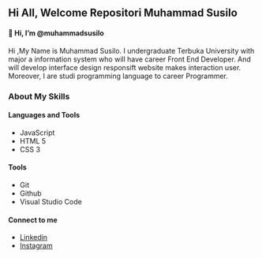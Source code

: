 ## Hi All, Welcome Repositori Muhammad Susilo

#### 👋 Hi, I’m @muhammadsusilo
Hi ,My Name is Muhammad Susilo. I undergraduate Terbuka University with major a information system who will have career Front End Developer. And will develop interface design responsift website makes interaction user. Moreover, I are studi programming language to career Programmer.


### About My Skills
#### Languages and Tools
- JavaScript
- HTML 5
- CSS 3

####  Tools
- Git
- Github
- Visual Studio Code

  
#### Connect to me
- [Linkedin](https://www.linkedin.com/in/muhammadsusilo/)
- [Instagram](https://www.instagram.com/muhammadsusiloo?igsh=a2Z6Y3gzY3FxdWdu)
